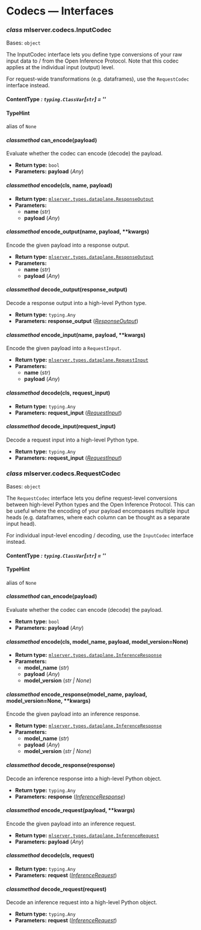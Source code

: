 # Codecs — Interfaces

### *class* mlserver.codecs.InputCodec

Bases: `object`

The InputCodec interface lets you define type conversions of your raw input
data to / from the Open Inference Protocol.
Note that this codec applies at the individual input (output) level.

For request-wide transformations (e.g. dataframes), use the
`RequestCodec` interface instead.

#### ContentType *: `typing.ClassVar`[`str`]* *= ''*

#### TypeHint

alias of `None`

#### *classmethod* can_encode(payload)

Evaluate whether the codec can encode (decode) the payload.

* **Return type:**
  `bool`
* **Parameters:**
  **payload** (*Any*)

#### *classmethod* encode(cls, name, payload)

* **Return type:**
  [`mlserver.types.dataplane.ResponseOutput`](types.md#mlserver.types.ResponseOutput)
* **Parameters:**
  * **name** (*str*)
  * **payload** (*Any*)

#### *classmethod* encode_output(name, payload, \*\*kwargs)

Encode the given payload into a response output.

* **Return type:**
  [`mlserver.types.dataplane.ResponseOutput`](types.md#mlserver.types.ResponseOutput)
* **Parameters:**
  * **name** (*str*)
  * **payload** (*Any*)

#### *classmethod* decode_output(response_output)

Decode a response output into a high-level Python type.

* **Return type:**
  `typing.Any`
* **Parameters:**
  **response_output** ([*ResponseOutput*](types.md#mlserver.types.ResponseOutput))

#### *classmethod* encode_input(name, payload, \*\*kwargs)

Encode the given payload into a `RequestInput`.

* **Return type:**
  [`mlserver.types.dataplane.RequestInput`](types.md#mlserver.types.RequestInput)
* **Parameters:**
  * **name** (*str*)
  * **payload** (*Any*)

#### *classmethod* decode(cls, request_input)

* **Return type:**
  `typing.Any`
* **Parameters:**
  **request_input** ([*RequestInput*](types.md#mlserver.types.RequestInput))

#### *classmethod* decode_input(request_input)

Decode a request input into a high-level Python type.

* **Return type:**
  `typing.Any`
* **Parameters:**
  **request_input** ([*RequestInput*](types.md#mlserver.types.RequestInput))

### *class* mlserver.codecs.RequestCodec

Bases: `object`

The `RequestCodec` interface lets you define request-level conversions
between high-level Python types and the Open Inference Protocol.
This can be useful where the encoding of your payload encompases multiple
input heads (e.g. dataframes, where each column can be thought as a
separate input head).

For individual input-level encoding / decoding, use the `InputCodec`
interface instead.

#### ContentType *: `typing.ClassVar`[`str`]* *= ''*

#### TypeHint

alias of `None`

#### *classmethod* can_encode(payload)

Evaluate whether the codec can encode (decode) the payload.

* **Return type:**
  `bool`
* **Parameters:**
  **payload** (*Any*)

#### *classmethod* encode(cls, model_name, payload, model_version=None)

* **Return type:**
  [`mlserver.types.dataplane.InferenceResponse`](types.md#mlserver.types.InferenceResponse)
* **Parameters:**
  * **model_name** (*str*)
  * **payload** (*Any*)
  * **model_version** (*str* *|* *None*)

#### *classmethod* encode_response(model_name, payload, model_version=None, \*\*kwargs)

Encode the given payload into an inference response.

* **Return type:**
  [`mlserver.types.dataplane.InferenceResponse`](types.md#mlserver.types.InferenceResponse)
* **Parameters:**
  * **model_name** (*str*)
  * **payload** (*Any*)
  * **model_version** (*str* *|* *None*)

#### *classmethod* decode_response(response)

Decode an inference response into a high-level Python object.

* **Return type:**
  `typing.Any`
* **Parameters:**
  **response** ([*InferenceResponse*](types.md#mlserver.types.InferenceResponse))

#### *classmethod* encode_request(payload, \*\*kwargs)

Encode the given payload into an inference request.

* **Return type:**
  [`mlserver.types.dataplane.InferenceRequest`](types.md#mlserver.types.InferenceRequest)
* **Parameters:**
  **payload** (*Any*)

#### *classmethod* decode(cls, request)

* **Return type:**
  `typing.Any`
* **Parameters:**
  **request** ([*InferenceRequest*](types.md#mlserver.types.InferenceRequest))

#### *classmethod* decode_request(request)

Decode an inference request into a high-level Python object.

* **Return type:**
  `typing.Any`
* **Parameters:**
  **request** ([*InferenceRequest*](types.md#mlserver.types.InferenceRequest))

